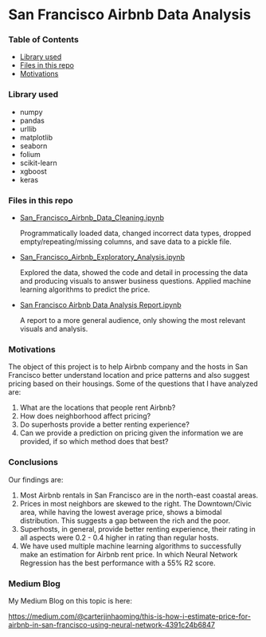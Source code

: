 # San Francisco Airbnb Data Analysis

### Table of Contents
- [Library used](#lib)
- [Files in this repo](#files)
- [Motivations](#motivations)

<a id='lib'></a>
### Library used
- numpy
- pandas
- urllib
- matplotlib
- seaborn
- folium
- scikit-learn
- xgboost
- keras

<a id='files'></a>
### Files in this repo

- [San_Francisco_Airbnb_Data_Cleaning.ipynb](https://github.com/carterjin/Capstion-Project-San-Francisco-Airbnb-Data-Analysis-and-Machine-Learning-Price-Prediction/blob/master/San_Francisco_Airbnb_Data_Cleaning.ipynb)

    Programmatically loaded data, changed incorrect data types, dropped empty/repeating/missing columns, and save data to a pickle file.

- [San_Francisco_Airbnb_Exploratory_Analysis.ipynb](https://github.com/carterjin/Capstion-Project-San-Francisco-Airbnb-Data-Analysis-and-Machine-Learning-Price-Prediction/blob/master/San_Francisco_Airbnb_Exploratory_Analysis.ipynb)

    Explored the data, showed the code and detail in processing the data and producing visuals to answer business questions. Applied machine learning algorithms to predict the price. 

- [San Francisco Airbnb Data Analysis Report.ipynb](https://github.com/carterjin/Capstion-Project-San-Francisco-Airbnb-Data-Analysis-and-Machine-Learning-Price-Prediction/blob/master/San%20Francisco%20Airbnb%20Data%20Analysis%20Report.ipynb)

    A report to a more general audience, only showing the most relevant visuals and analysis.
    
### Motivations

The object of this project is to help Airbnb company and the hosts in San Francisco better understand location and price patterns and also suggest pricing based on their housings. Some of the questions that I have analyzed are:

1. What are the locations that people rent Airbnb?
2. How does neighborhood affect pricing?
3. Do superhosts provide a better renting experience?
4. Can we provide a prediction on pricing given the information we are provided, if so which method does that best?

### Conclusions

Our findings are:
1. Most Airbnb rentals in San Francisco are in the north-east coastal areas.
2. Prices in most neighbors are skewed to the right. The Downtown/Civic area, while having the lowest average price, shows a bimodal distribution. This suggests a gap between the rich and the poor.
3. Superhosts, in general, provide better renting experience, their rating in all aspects were 0.2 - 0.4 higher in rating than regular hosts.
4. We have used multiple machine learning algorithms to successfully make an estimation for Airbnb rent price. In which Neural Network Regression has the best performance with a 55% R2 score.

### Medium Blog

My Medium Blog on this topic is here:

https://medium.com/@carterjinhaoming/this-is-how-i-estimate-price-for-airbnb-in-san-francisco-using-neural-network-4391c24b6847
